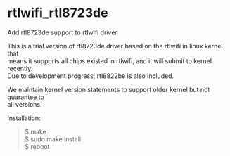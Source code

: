 # rtlwifi_rtl8723de
Add rtl8723de support to rtlwifi driver

This is a trial version of rtl8723de driver based on the rtlwifi in linux kernel that<br>
means it supports all chips existed in rtlwifi, and it will submit to kernel recently. <br>
Due to development progress, rtl8822be is also included.

We maintain kernel version statements to support older kernel but not guarantee to<br>
all versions.

Installation:
> $ make<br>
> $ sudo make install<br>
> $ reboot<br>

